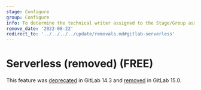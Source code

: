 ```yaml
---
stage: Configure
group: Configure
info: To determine the technical writer assigned to the Stage/Group associated with this page, see https://about.gitlab.com/handbook/product/ux/technical-writing/#assignments
remove_date: '2022-08-22'
redirect_to: '../../../../update/removals.md#gitlab-serverless'
---
```


# Serverless (removed) **(FREE)**

This feature was [deprecated](https://gitlab.com/groups/gitlab-org/configure/-/epics/6) in GitLab 14.3 and [removed](https://gitlab.com/gitlab-org/gitlab/-/merge_requests/86267) in GitLab 15.0.
